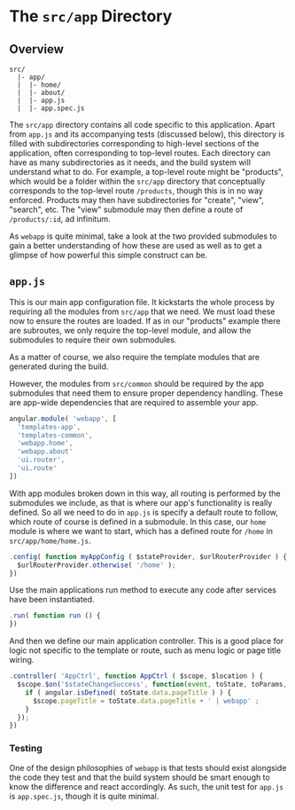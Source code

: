 # The `src/app` Directory

## Overview

```
src/
  |- app/
  |  |- home/
  |  |- about/
  |  |- app.js
  |  |- app.spec.js
```

The `src/app` directory contains all code specific to this application. Apart
from `app.js` and its accompanying tests (discussed below), this directory is
filled with subdirectories corresponding to high-level sections of the
application, often corresponding to top-level routes. Each directory can have as
many subdirectories as it needs, and the build system will understand what to
do. For example, a top-level route might be "products", which would be a folder
within the `src/app` directory that conceptually corresponds to the top-level
route `/products`, though this is in no way enforced. Products may then have
subdirectories for "create", "view", "search", etc. The "view" submodule may
then define a route of `/products/:id`, ad infinitum.

As `webapp` is quite minimal, take a look at the two provided submodules
to gain a better understanding of how these are used as well as to get a
glimpse of how powerful this simple construct can be.

## `app.js`

This is our main app configuration file. It kickstarts the whole process by
requiring all the modules from `src/app` that we need. We must load these now to
ensure the routes are loaded. If as in our "products" example there are
subroutes, we only require the top-level module, and allow the submodules to
require their own submodules.

As a matter of course, we also require the template modules that are generated
during the build.

However, the modules from `src/common` should be required by the app
submodules that need them to ensure proper dependency handling. These are
app-wide dependencies that are required to assemble your app.

```js
angular.module( 'webapp', [
  'templates-app',
  'templates-common',
  'webapp.home',
  'webapp.about'
  'ui.router',
  'ui.route'
])
```

With app modules broken down in this way, all routing is performed by the
submodules we include, as that is where our app's functionality is really
defined.  So all we need to do in `app.js` is specify a default route to follow,
which route of course is defined in a submodule. In this case, our `home` module
is where we want to start, which has a defined route for `/home` in
`src/app/home/home.js`.

```js
.config( function myAppConfig ( $stateProvider, $urlRouterProvider ) {
  $urlRouterProvider.otherwise( '/home' );
})
```

Use the main applications run method to execute any code after services
have been instantiated.

```js
.run( function run () {
})
```

And then we define our main application controller. This is a good place for logic
not specific to the template or route, such as menu logic or page title wiring.

```js
.controller( 'AppCtrl', function AppCtrl ( $scope, $location ) {
  $scope.$on('$stateChangeSuccess', function(event, toState, toParams, fromState, fromParams){
    if ( angular.isDefined( toState.data.pageTitle ) ) {
      $scope.pageTitle = toState.data.pageTitle + ' | webapp' ;
    }
  });
})
```

### Testing

One of the design philosophies of `webapp` is that tests should exist
alongside the code they test and that the build system should be smart enough to
know the difference and react accordingly. As such, the unit test for `app.js`
is `app.spec.js`, though it is quite minimal.
